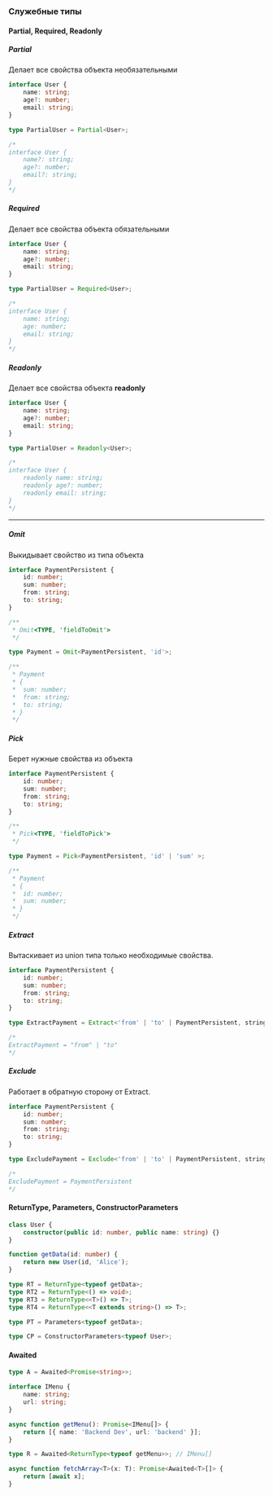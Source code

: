 ### Служебные типы
#### Partial, Required, Readonly

##### Partial
Делает все свойства объекта необязательными    
```ts
interface User {
	name: string;
	age?: number;
	email: string;
}

type PartialUser = Partial<User>;

/*
interface User {
	name?: string;
	age?: number;
	email?: string;
}
*/
```

##### Required

Делает все свойства объекта обязательными   

```ts
interface User {
	name: string;
	age?: number;
	email: string;
}

type PartialUser = Required<User>;

/*
interface User {
	name: string;
	age: number;
	email: string;
}
*/
```

##### Readonly

Делает все свойства объекта **readonly**    

```ts
interface User {
	name: string;
	age?: number;
	email: string;
}

type PartialUser = Readonly<User>;

/*
interface User {
	readonly name: string;
	readonly age?: number;
	readonly email: string;
}
*/
```

---

##### Omit

Выкидывает свойство из типа объекта    

```ts
interface PaymentPersistent {
	id: number;
	sum: number;
	from: string;
	to: string;
}

/**
 * Omit<TYPE, 'fieldToOmit'>
 */

type Payment = Omit<PaymentPersistent, 'id'>;

/**
 * Payment
 * {
 * 	sum: number;
 *	from: string;
 *	to: string;
 * }
 */
```

##### Pick

Берет нужные свойства из объекта   

```ts
interface PaymentPersistent {
	id: number;
	sum: number;
	from: string;
	to: string;
}

/**
 * Pick<TYPE, 'fieldToPick'>
 */

type Payment = Pick<PaymentPersistent, 'id' | 'sum' >;

/**
 * Payment
 * {
 *	id: number;
 *	sum: number;
 * }
 */
```


##### Extract

Вытаскивает из union типа только необходимые свойства.   

```ts
interface PaymentPersistent {
	id: number;
	sum: number;
	from: string;
	to: string;
}

type ExtractPayment = Extract<'from' | 'to' | PaymentPersistent, string>

/*
ExtractPayment = "from" | "to"
*/
```

##### Exclude

Работает в обратную сторону от Extract.   

```ts
interface PaymentPersistent {
	id: number;
	sum: number;
	from: string;
	to: string;
}

type ExcludePayment = Exclude<'from' | 'to' | PaymentPersistent, string>

/*
ExcludePayment = PaymentPersistent
*/
```


#### ReturnType, Parameters, ConstructorParameters

```ts
class User {
    constructor(public id: number, public name: string) {}
}

function getData(id: number) {
    return new User(id, 'Alice');
}

type RT = ReturnType<typeof getData>;
type RT2 = ReturnType<() => void>;
type RT3 = ReturnType<<T>() => T>;
type RT4 = ReturnType<<T extends string>() => T>;

type PT = Parameters<typeof getData>;

type CP = ConstructorParameters<typeof User>;
```


#### Awaited
```ts
type A = Awaited<Promise<string>>;

interface IMenu {
    name: string;
    url: string;
}

async function getMenu(): Promise<IMenu[]> {
    return [{ name: 'Backend Dev', url: 'backend' }];
}

type R = Awaited<ReturnType<typeof getMenu>>; // IMenu[]

async function fetchArray<T>(x: T): Promise<Awaited<T>[]> {
    return [await x];
}
```